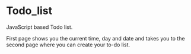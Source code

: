 # Todo_list
JavaScript based Todo list. 

First page shows you the current time, day and date and takes you to the second page where you can create your to-do list.
